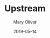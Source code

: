 ---
layout: post
title: Upstream
book: upstream
author: Mary Oliver
kindle: false
date: 2019-05-14
---